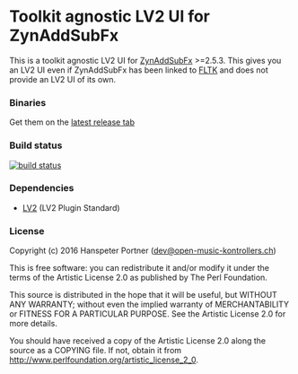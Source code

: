 # Toolkit agnostic LV2 UI for ZynAddSubFx

This is a toolkit agnostic LV2 UI for
[ZynAddSubFx](http://zynaddsubfx.sourceforge.net) >=2.5.3.
This gives you an LV2 UI even if ZynAddSubFx has been linked to
[FLTK](http://www.fltk.org) and does not provide an LV2 UI of its own.

### Binaries

Get them on the [latest release tab](https://github.com/ventosus/zyn_ext_gui/releases/latest)

### Build status

[![build status](https://gitlab.com/OpenMusicKontrollers/zyn_ext_gui/badges/master/build.svg)](https://gitlab.com/OpenMusicKontrollers/zyn_ext_gui/commits/master)

### Dependencies

* [LV2](http://lv2plug.in) (LV2 Plugin Standard)

### License

Copyright (c) 2016 Hanspeter Portner (dev@open-music-kontrollers.ch)

This is free software: you can redistribute it and/or modify
it under the terms of the Artistic License 2.0 as published by
The Perl Foundation.

This source is distributed in the hope that it will be useful,
but WITHOUT ANY WARRANTY; without even the implied warranty of
MERCHANTABILITY or FITNESS FOR A PARTICULAR PURPOSE. See the
Artistic License 2.0 for more details.

You should have received a copy of the Artistic License 2.0
along the source as a COPYING file. If not, obtain it from
<http://www.perlfoundation.org/artistic_license_2_0>.
